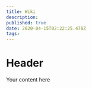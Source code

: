 ```yaml
---
title: Wiki
description: 
published: true
date: 2020-04-15T02:22:25.478Z
tags: 
---
```


# Header
Your content here